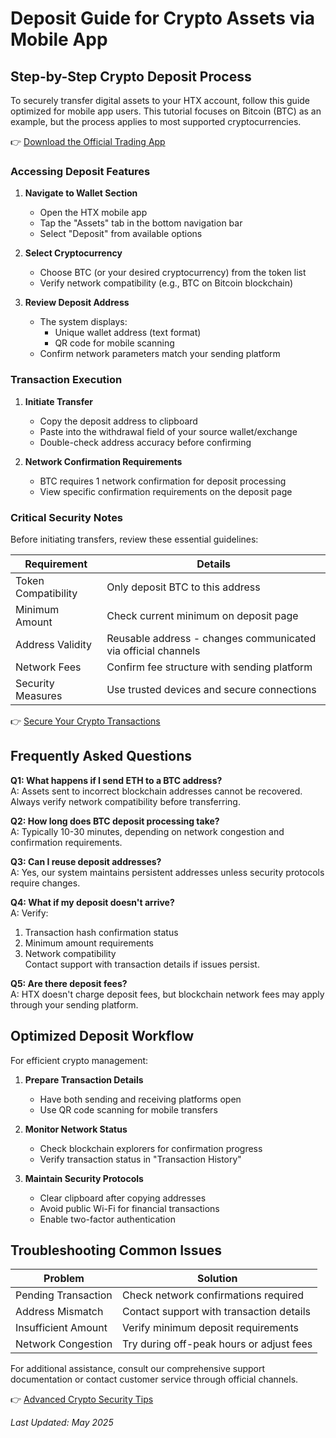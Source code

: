 # Deposit Guide for Crypto Assets via Mobile App  

## Step-by-Step Crypto Deposit Process  

To securely transfer digital assets to your HTX account, follow this guide optimized for mobile app users. This tutorial focuses on Bitcoin (BTC) as an example, but the process applies to most supported cryptocurrencies.  

👉 [Download the Official Trading App](https://bit.ly/okx-bonus)  

### Accessing Deposit Features  
1. **Navigate to Wallet Section**  
   - Open the HTX mobile app  
   - Tap the "Assets" tab in the bottom navigation bar  
   - Select "Deposit" from available options  

2. **Select Cryptocurrency**  
   - Choose BTC (or your desired cryptocurrency) from the token list  
   - Verify network compatibility (e.g., BTC on Bitcoin blockchain)  

3. **Review Deposit Address**  
   - The system displays:  
     - Unique wallet address (text format)  
     - QR code for mobile scanning  
   - Confirm network parameters match your sending platform  

### Transaction Execution  
1. **Initiate Transfer**  
   - Copy the deposit address to clipboard  
   - Paste into the withdrawal field of your source wallet/exchange  
   - Double-check address accuracy before confirming  

2. **Network Confirmation Requirements**  
   - BTC requires 1 network confirmation for deposit processing  
   - View specific confirmation requirements on the deposit page  

### Critical Security Notes  
Before initiating transfers, review these essential guidelines:  

| Requirement | Details |  
|------------|---------|  
| Token Compatibility | Only deposit BTC to this address |
| Minimum Amount | Check current minimum on deposit page |
| Address Validity | Reusable address - changes communicated via official channels |
| Network Fees | Confirm fee structure with sending platform |
| Security Measures | Use trusted devices and secure connections |

👉 [Secure Your Crypto Transactions](https://bit.ly/okx-bonus)  

## Frequently Asked Questions  

**Q1: What happens if I send ETH to a BTC address?**  
A: Assets sent to incorrect blockchain addresses cannot be recovered. Always verify network compatibility before transferring.  

**Q2: How long does BTC deposit processing take?**  
A: Typically 10-30 minutes, depending on network congestion and confirmation requirements.  

**Q3: Can I reuse deposit addresses?**  
A: Yes, our system maintains persistent addresses unless security protocols require changes.  

**Q4: What if my deposit doesn't arrive?**  
A: Verify:  
1. Transaction hash confirmation status  
2. Minimum amount requirements  
3. Network compatibility  
Contact support with transaction details if issues persist.  

**Q5: Are there deposit fees?**  
A: HTX doesn't charge deposit fees, but blockchain network fees may apply through your sending platform.  

## Optimized Deposit Workflow  

For efficient crypto management:  

1. **Prepare Transaction Details**  
   - Have both sending and receiving platforms open  
   - Use QR code scanning for mobile transfers  

2. **Monitor Network Status**  
   - Check blockchain explorers for confirmation progress  
   - Verify transaction status in "Transaction History"  

3. **Maintain Security Protocols**  
   - Clear clipboard after copying addresses  
   - Avoid public Wi-Fi for financial transactions  
   - Enable two-factor authentication  

## Troubleshooting Common Issues  

| Problem | Solution |  
|--------|----------|  
| Pending Transaction | Check network confirmations required |
| Address Mismatch | Contact support with transaction details |
| Insufficient Amount | Verify minimum deposit requirements |
| Network Congestion | Try during off-peak hours or adjust fees |

For additional assistance, consult our comprehensive support documentation or contact customer service through official channels.  

👉 [Advanced Crypto Security Tips](https://bit.ly/okx-bonus)  

*Last Updated: May 2025*